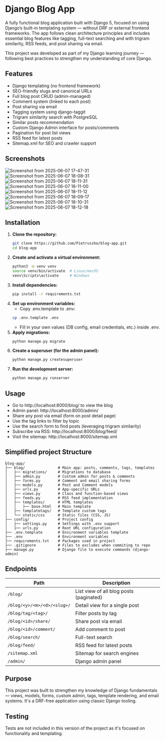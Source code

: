 # Django Blog App

A fully functional blog application built with Django 5, focused on using Django’s built-in templating system — without DRF or external frontend frameworks. The app follows clean architecture principles and includes essential blog features like tagging, full-text searching and with trigram similarity, RSS feeds, and post sharing via email.

This project was developed as part of my Django learning journey — following best practices to strengthen my understanding of core Django.

## Features

- Django templating (no frontend framework)
- SEO-friendly slugs and canonical URLs
- Full blog post CRUD (admin-managed)
- Comment system (linked to each post)
- Post sharing via email
- Tagging system using django-taggit
- Trigram similarity search with PostgreSQL
- Similar posts recommendation
- Custom Django Admin interface for posts/comments
- Pagination for post list views
- RSS feed for latest posts
- Sitemap.xml for SEO and crawler support

## Screenshots

![Screenshot from 2025-06-07 17-47-31](https://github.com/user-attachments/assets/19afc506-feaa-4376-9075-2bfa52b45715)
![Screenshot from 2025-06-07 18-08-31](https://github.com/user-attachments/assets/4b9c591d-3d6b-4b1e-808b-5265ef9a10e4)
![Screenshot from 2025-06-07 18-11-31](https://github.com/user-attachments/assets/157f34de-1282-464d-8062-14a92316fedf)
![Screenshot from 2025-06-07 18-11-00](https://github.com/user-attachments/assets/68bd8ce7-b756-4786-8be6-ef578b587187)
![Screenshot from 2025-06-07 18-11-12](https://github.com/user-attachments/assets/f2114b80-eb8f-4fa2-92a6-1c804b9c9557)
![Screenshot from 2025-06-07 18-09-17](https://github.com/user-attachments/assets/2683f340-8d18-4f74-8a56-c33c87221d38)
![Screenshot from 2025-06-07 18-10-31](https://github.com/user-attachments/assets/6bfb80ed-ec16-44f7-bd4f-666b453ccb4c)
![Screenshot from 2025-06-07 18-12-18](https://github.com/user-attachments/assets/cf0fe26f-f4ff-4025-8c60-779415e34ef5)

## Installation

1. **Clone the repository:**
    ```bash
    git clone https://github.com/Pietruszko/blog-app.git
    cd blog-app
    ```
2. **Create and activate a virtual environment:**
    ```bash
    python3 -m venv venv
    source venv/bin/activate  # Linux/macOS
    venv\Scripts\activate     # Windows
    ```
3. **Install dependencies:**
    ```bash
    pip install -r requirements.txt
    ```
4. **Set up environment variables:**
    - Copy .env.template to .env:
    ```bash
    cp .env.template .env
    ```
    - Fill in your own values (DB config, email credentials, etc.) inside .env.
5. **Apply migrations:**
    ```bash
    python manage.py migrate
    ```
6. **Create a superuser (for the admin panel):**
    ```bash
    python manage.py createsuperuser
    ```
7. **Run the development server:**
    ```bash
    python manage.py runserver
    ```

## Usage

- Go to http://localhost:8000/blog/ to view the blog
- Admin panel: http://localhost:8000/admin/
- Share any post via email (form on post detail page)
- Use the tag links to filter by topic
- Use the search form to find posts (leveraging trigram similarity)
- Subscribe via RSS: http://localhost:8000/blog/feed/
- Visit the sitemap: http://localhost:8000/sitemap.xml

## Simplified project Structure

```text
blog-app/
├── blog/               # Main app: posts, comments, tags, templates
│   ├── migrations/     # Migrations to database
│   ├── admin.py        # Custom admin for posts & comments
│   ├── forms.py        # Comment and email sharing forms
│   ├── models.py       # Post and Comment models
│   ├── urls.py         # App-specific URLs
│   ├── views.py        # Class and function-based views
│   ├── feeds.py        # RSS feed implementation
│   ├── templates/      # HTML templates
│   │   ├── base.html   # Main template
│   ├── templatetags/   # Template custom tags
│   └── static/css      # Static files (CSS, JS)
├── config/             # Project config
│   ├── settings.py     # Settings with .env support
│   ├── urls.py         # Root URL configuration
├── .env.template       # Environment variables template
├── .env                # Environment variables
├── requirements.txt    # Packages used in project
├── .gitignore          # Files to excludes when commiting to repo
├── manage.py           # Django file to execute commands (django-admin)
```

## Endpoints

| Path                          | Description                             |
| ------------------------------| --------------------------------------- |
| `/blog/`                      | List view of all blog posts (paginated) |
| `/blog/<y>/<m>/<d>/<slug>/`   | Detail view for a single post           |
| `/blog/tag/<tag>/`            | Filter posts by tag                     |
| `/blog/<id>/share/`           | Share post via email                    |
| `/blog/<id>/comment/`         | Add comment to post                     |
| `/blog/search/`               | Full-text search                        |
| `/blog/feed/`                 | RSS feed for latest posts               |
| `/sitemap.xml`                | Sitemap for search engines              |
| `/admin/`                     | Django admin panel                      |

## Purpose

This project was built to strengthen my knowledge of Django fundamentals — views, models, forms, custom admin, tags, template rendering, and email systems. It's a DRF-free application using classic Django tooling.

## Testing

Tests are not included in this version of the project as it's focused on functionality and templating.

